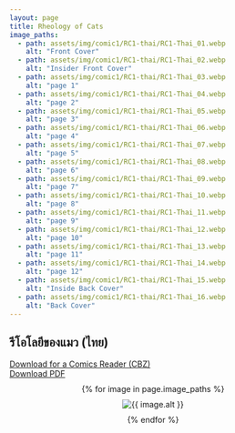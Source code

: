 ```yaml
---
layout: page
title: Rheology of Cats
image_paths:
  - path: assets/img/comic1/RC1-thai/RC1-Thai_01.webp 
    alt: "Front Cover"
  - path: assets/img/comic1/RC1-thai/RC1-Thai_02.webp
    alt: "Insider Front Cover"
  - path: assets/img/comic1/RC1-thai/RC1-Thai_03.webp
    alt: "page 1"
  - path: assets/img/comic1/RC1-thai/RC1-Thai_04.webp
    alt: "page 2"
  - path: assets/img/comic1/RC1-thai/RC1-Thai_05.webp
    alt: "page 3"
  - path: assets/img/comic1/RC1-thai/RC1-Thai_06.webp
    alt: "page 4"
  - path: assets/img/comic1/RC1-thai/RC1-Thai_07.webp
    alt: "page 5"
  - path: assets/img/comic1/RC1-thai/RC1-Thai_08.webp
    alt: "page 6"
  - path: assets/img/comic1/RC1-thai/RC1-Thai_09.webp
    alt: "page 7"
  - path: assets/img/comic1/RC1-thai/RC1-Thai_10.webp
    alt: "page 8"
  - path: assets/img/comic1/RC1-thai/RC1-Thai_11.webp
    alt: "page 9"
  - path: assets/img/comic1/RC1-thai/RC1-Thai_12.webp
    alt: "page 10"
  - path: assets/img/comic1/RC1-thai/RC1-Thai_13.webp
    alt: "page 11"
  - path: assets/img/comic1/RC1-thai/RC1-Thai_14.webp
    alt: "page 12"
  - path: assets/img/comic1/RC1-thai/RC1-Thai_15.webp
    alt: "Inside Back Cover"
  - path: assets/img/comic1/RC1-thai/RC1-Thai_16.webp
    alt: "Back Cover"
---
```


<div class="col-lg-12 text-center">
	<h2 class="section-heading text-uppercase">รีโอโลยีของแมว (ไทย)</h2>
        <div class="text-muted">
           <a href="{{ site.url }}/downloads/comic1-thai/RC1-Thai.cbz">Download for a Comics Reader (CBZ)</a>
        </div>
        <div class="text-muted">
           <a href="{{ site.url }}/downloads/comic1-thai/RC1-Thai.pdf">Download PDF</a>
        </div>
        
</div>

<div style="display: flex; flex-direction: column; align-items: center; margin-top: 10px; margin-bottom: 30px;">
  {% for image in page.image_paths %}
    <img src="{{ image.path }}" alt="{{ image.alt }}" style="max-width: 80%; height: auto; margin: 10px;">
  {% endfor %}
</div>












